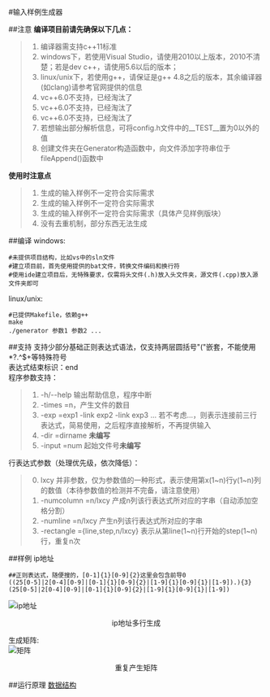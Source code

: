 #输入样例生成器

##注意
**编译项目前请先确保以下几点：**
>1. 编译器需支持c++11标准
>2. windows下，若使用Visual Studio，请使用2010以上版本，2010不清楚；若是dev c++，请使用5.6以后的版本；
>3. linux/unix下，若使用g++，请保证是g++ 4.8之后的版本，其余编译器(如clang)请参考官网提供的信息
>4. vc++6.0不支持，已经淘汰了
>5. vc++6.0不支持，已经淘汰了
>6. vc++6.0不支持，已经淘汰了
>7. 若想输出部分解析信息，可将config.h文件中的\_\_TEST\_\_置为0以外的值
>8. 创建文件夹在Generator构造函数中，向文件添加字符串位于fileAppend()函数中

**使用时注意点**
>1. 生成的输入样例不一定符合实际需求
>2. 生成的输入样例不一定符合实际需求
>3. 生成的输入样例不一定符合实际需求（具体产见样例版块）
>4. 没有去重机制，部分东西无法生成

##编译
windows: 
```
#未提供项目结构，比如vs中的sln文件
#建立项目前，首先使用提供的bat文件，转换文件编码和换行符
#使用ide建立项目后，无特殊要求，仅需将头文件(.h)放入头文件夹，源文件(.cpp)放入源文件夹即可
```
linux/unix: 
```
#已提供Makefile，依赖g++
make
./generator 参数1 参数2 ...
```

##支持
支持少部分基础正则表达式语法，仅支持两层圆括号"("嵌套，不能使用\*?.^$+等特殊符号<br>
表达式结束标识：end<br>
程序参数支持：<br>
>1. -h/--help 输出帮助信息，程序中断
>2. -times    =n，产生文件的数目
>3. -exp      =exp1 -link exp2 -link exp3 ... 若不考虑...，则表示连接前三行表达式，简易使用，之后程序直接解析，不再提供输入
>4. -dir      =dirname **未编写**
>4. -input    =num 起始文件号**未编写**

行表达式参数（处理优先级，依次降低）：<br>
>0. lxcy        并非参数，仅为参数值的一种形式，表示使用第x(1~n)行y(1~n)列的数值（本待参数值的检测并不完备，请注意使用）
>1. -numcolumn  =n/lxcy 产成n列该行表达式所对应的字串（自动添加空格分割）
>2. -numline    =n/lxcy 产生n列该行表达式所对应的字串
>3. -rectangle  ={line,step,n/lxcy} 表示从第line(1~n)行开始的step(1~n)行，重复n次


##样例
ip地址
```
##正则表达式，随便搜的，[0-1]{1}[0-9]{2}这里会包含前导0
((25[0-5]|2[0-4][0-9]|[0-1]{1}[0-9]{2}|[1-9]{1}[0-9]{1}|[1-9]).){3}(25[0-5]|2[0-4][0-9]|[0-1]{1}[0-9]{2}|[1-9]{1}[0-9]{1}|[1-9])
```
![ip地址](https://raw.githubusercontent.com/Alrash/OnlineJudge/master/data/images/Part02-Generator_example.png)
<br><p align="center">ip地址多行生成</p>

生成矩阵:<br>
![矩阵](https://github.com/Alrash/OnlineJudge/blob/master/data/images/Part02-Generator_example02.png)
<br><p align="center">重复产生矩阵</p>

##运行原理
[数据结构](https://github.com/Alrash/OnlineJudge/wiki/Part-of-Generator#%E5%8E%9F%E7%90%86%E8%AF%B4%E6%98%8E)
